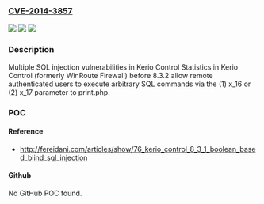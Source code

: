 ### [CVE-2014-3857](https://cve.mitre.org/cgi-bin/cvename.cgi?name=CVE-2014-3857)
![](https://img.shields.io/static/v1?label=Product&message=n%2Fa&color=blue)
![](https://img.shields.io/static/v1?label=Version&message=n%2Fa&color=blue)
![](https://img.shields.io/static/v1?label=Vulnerability&message=n%2Fa&color=brighgreen)

### Description

Multiple SQL injection vulnerabilities in Kerio Control Statistics in Kerio Control (formerly WinRoute Firewall) before 8.3.2 allow remote authenticated users to execute arbitrary SQL commands via the (1) x_16 or (2) x_17 parameter to print.php.

### POC

#### Reference
- http://fereidani.com/articles/show/76_kerio_control_8_3_1_boolean_based_blind_sql_injection

#### Github
No GitHub POC found.

